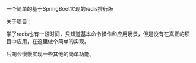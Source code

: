 一个简单的基于SpringBoot实现的redis排行版

关于项目：

学了redis也有一段时间，只知道基本命令操作和应用场景，但是没有在真正的项目中应用，在这里做个简单的实现。

后期会慢慢实现一些其他的简单功能。


